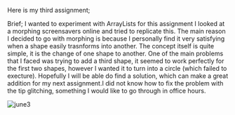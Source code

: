 Here is my third assignment;

Brief;
I wanted to experiment with ArrayLists for this assignment I looked at a morphing screensavers online and tried to replicate this. The main reason I decided to go with morphing is because I personally find it very satisfying when a shape easily trasnforms into another. The concept itself is quite simple, it is the change of one shape to another. One of the main problems that I faced was trying to add a third shape, it seemed to work perfectly for the first two shapes, however I wanted it to turn into a circle (which failed to execture). Hopefully I will be able do find a solution, which can make a great addition for my next assignment.I did not know how to fix the problem with the tip glitching, something I would like to go through in office hours.

![june3](https://user-images.githubusercontent.com/66205383/83615815-1ab67a80-a598-11ea-926f-312a61d9d530.gif)


